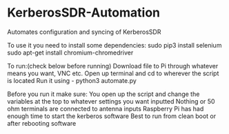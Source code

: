 # KerberosSDR-Automation
Automates configuration and syncing of KerberosSDR


To use it you need to install some dependencies:
sudo pip3 install selenium
sudo apt-get install chromium-chromedriver

To run:(check below before running)
Download file to Pi through whatever means you want, VNC etc.
Open up terminal and cd to wherever the script is located
Run it using - python3 automate.py

Before you run it make sure:
You open up the script and change the variables at the top to whatever settings you want inputted
Nothing or 50 ohm terminals are connected to antenna inputs
Raspberry Pi has had enough time to start the kerberos software
Best to run from clean boot or after rebooting software
